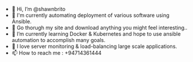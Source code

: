- 👋 Hi, I’m @shawnbrito
- 👀 I'm currently automating deployment of various software using Ansible. 
- 👀 Go thorugh my site and download anything you might feel interesting..
- 🌱 I’m currently learning Docker & Kubernetes and hope to use ansible automation to accomplish many goals.
- 💞️ I love server monitoring & load-balancing large scale applications.
- 📫 How to reach me : +94714361444

<!---
shawnbrito/shawnbrito is a ✨ special ✨ repository because its `README.md` (this file) appears on your GitHub profile.
You can click the Preview link to take a look at your changes.
--->
